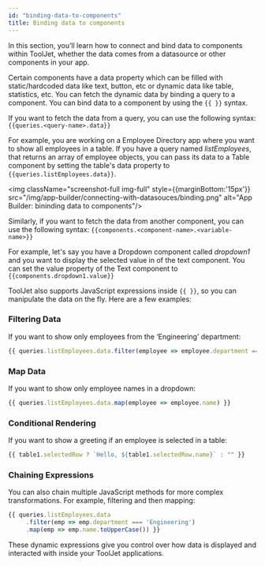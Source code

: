 ```yaml
---
id: "binding-data-to-components"
title: Binding data to components
---
```


In this section, you’ll learn how to connect and bind data to components within ToolJet, whether the data comes from a datasource or other components in your app.

Certain components have a data property which can be filled with static/hardcoded data like text, button, etc or dynamic data like table, statistics, etc. You can fetch the dynamic data by binding a query to a component. You can bind data to a component by using the `{{ }}` syntax. 

If you want to fetch the data from a query, you can use the following syntax:  
`{{queries.<query-name>.data}}`

For example, you are working on a Employee Directory app where you want to show all employees in a table. If you have a query named *listEmployees*, that returns an array of employee objects, you can pass its data to a Table component by setting the table's data property to `{{queries.listEmployees.data}}`.

<img className="screenshot-full img-full" style={{marginBottom:'15px'}} src="/img/app-builder/connecting-with-datasouces/binding.png" alt="App Builder: bininding data to components"/>

Similarly, if you want to fetch the data from another component, you can use the following syntax:
`{{components.<component-name>.<variable-name>}}` 

For example, let's say you have a Dropdown component called *dropdown1* and you want to display the selected value in of the text component. You can set the value property of the Text component to 
`{{components.dropdown1.value}}` 


ToolJet also supports JavaScript expressions inside `{{ }}`, so you can manipulate the data on the fly. Here are a few examples:

### Filtering Data
If you want to show only employees from the ‘Engineering’ department:

```js
{{ queries.listEmployees.data.filter(employee => employee.department === 'Engineering') }}
```
### Map Data

If you want to show only employee names in a dropdown:

```js
{{ queries.listEmployees.data.map(employee => employee.name) }}
```

### Conditional Rendering

If you want to show a greeting if an employee is selected in a table:

```js
{{ table1.selectedRow ? `Hello, ${table1.selectedRow.name}` : "" }}
```

### Chaining Expressions

You can also chain multiple JavaScript methods for more complex transformations. For example, filtering and then mapping:

```js
{{ queries.listEmployees.data
     .filter(emp => emp.department === 'Engineering')
     .map(emp => emp.name.toUpperCase()) }}
```

These dynamic expressions give you control over how data is displayed and interacted with inside your ToolJet applications.